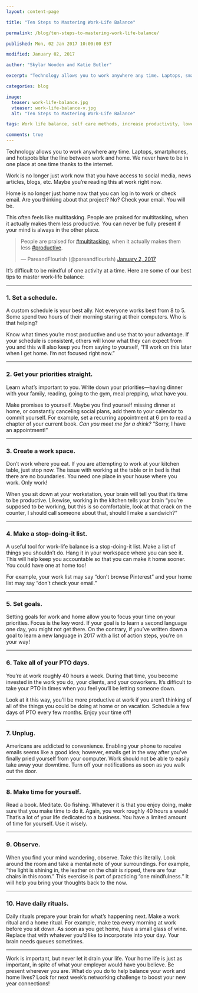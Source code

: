 ```yaml
---
layout: content-page

title: "Ten Steps to Mastering Work-Life Balance"

permalink: /blog/ten-steps-to-mastering-work-life-balance/

published: Mon, 02 Jan 2017 10:00:00 EST

modified: January 02, 2017

author: "Skylar Wooden and Katie Butler"

excerpt: "Technology allows you to work anywhere any time. Laptops, smartphones, and hotspots blur the line between work and home. We never have to be in one place at one time thanks to the internet."

categories: blog

image:
  teaser: work-life-balance.jpg
  vteaser: work-life-balance-v.jpg
  alt: "Ten Steps to Mastering Work-Life Balance"

tags: Work life balance, self care methods, increase productivity, lower stress

comments: true
---
```


Technology allows you to work anywhere any time. Laptops, smartphones, and hotspots blur the line between work and home. We never have to be in one place at one time thanks to the internet. 

Work is no longer just work now that you have access to social media, news articles, blogs, etc. Maybe you’re reading this at work right now.  

Home is no longer just home now that you can log in to work or check email. Are you thinking about that project? No? Check your email. You will be. 

This often feels like multitasking. People are praised for multitasking, when it actually makes them less productive. You can never be fully present if your mind is always in the other place. 

<blockquote class="twitter-tweet tw-align-center" data-lang="en"><p lang="en" dir="ltr">People are praised for <a href="https://twitter.com/hashtag/multitasking?src=hash">#multitasking</a>, when it actually makes them less <a href="https://twitter.com/hashtag/productive?src=hash">#productive</a>.</p>&mdash; PareandFlourish (@pareandflourish) <a href="https://twitter.com/pareandflourish/status/815931384573415424">January 2, 2017</a></blockquote>
<script async src="//platform.twitter.com/widgets.js" charset="utf-8"></script>

It’s difficult to be mindful of one activity at a time. Here are some of our best tips to master work-life balance:

<hr class="secondary">

### 1. Set a schedule.
A custom schedule is your best ally. Not everyone works best from 8 to 5. Some spend two hours of their morning staring at their computers. Who is that helping? 

Know what times you’re most productive and use that to your advantage. If your schedule is consistent, others will know what they can expect from you and this will also keep you from saying to yourself, “I’ll work on this later when I get home. I’m not focused right now.” 

<hr class="secondary">

### 2. Get your priorities straight.
Learn what’s important to you. Write down your priorities—having dinner with your family, reading, going to the gym, meal prepping, what have you.

Make promises to yourself. Maybe you find yourself missing dinner at home, or constantly canceling social plans, add them to your calendar to commit yourself. For example, set a recurring appointment at 6 pm to read a chapter of your current book. *Can you meet me for a drink?* “Sorry, I have an appointment!”  

<hr class="secondary">

### 3. Create a work space.
Don’t work where you eat. If you are attempting to work at your kitchen table, just stop now. The issue with working at the table or in bed is that there are no boundaries. You need one place in your house where you work. Only work! 

When you sit down at your workstation, your brain will tell you that it’s time to be productive. Likewise, working in the kitchen tells your brain “you’re supposed to be working, but this is so comfortable, look at that crack on the counter, I should call someone about that, should I make a sandwich?” 

<hr class="secondary">

### 4. Make a stop-doing-it list.
A useful tool for work-life balance is a stop-doing-it list. Make a list of things you shouldn’t do. Hang it in your workspace where you can see it. This will help keep you accountable so that you can make it home sooner. You could have one at home too!

For example, your work list may say “don’t browse Pinterest” and your home list may say “don’t check your email.”

<hr class="secondary">

### 5. Set goals.
Setting goals for work and home allow you to focus your time on your priorities. Focus is the key word. If your goal is to learn a second language one day, you might not get there. On the contrary, if you’ve written down a goal to learn a new language in 2017 with a list of action steps, you’re on your way!

<hr class="secondary">

### 6. Take all of your PTO days.
You’re at work roughly 40 hours a week. During that time, you become invested in the work you do, your clients, and your coworkers. It’s difficult to take your PTO in times when you feel you’ll be letting someone down.

Look at it this way, you’ll be more productive at work if you aren’t thinking of all of the things you could be doing at home or on vacation. Schedule a few days of PTO every few months. Enjoy your time off!  

<hr class="secondary">

### 7. Unplug.
Americans are addicted to convenience. Enabling your phone to receive emails seems like a good idea; however, emails get in the way after you’ve finally pried yourself from your computer. Work should not be able to easily take away your downtime. Turn off your notifications as soon as you walk out the door. 

<hr class="secondary">

### 8. Make time for yourself.
Read a book. Meditate. Go fishing. Whatever it is that you enjoy doing, make sure that you make time to do it. Again, you work roughly 40 hours a week! That’s a lot of your life dedicated to a business. You have a limited amount of time for yourself. Use it wisely.

<hr class="secondary">

### 9. Observe.
When you find your mind wandering, observe. Take this literally. Look around the room and take a mental note of your surroundings. For example, “the light is shining in, the leather on the chair is ripped, there are four chairs in this room.” This exercise is part of practicing “one mindfulness.” It will help you bring your thoughts back to the now.

<hr class="secondary">

### 10. Have daily rituals.
Daily rituals prepare your brain for what’s happening next. Make a work ritual and a home ritual. For example, make tea every morning at work before you sit down. As soon as you get home, have a small glass of wine. Replace that with whatever you’d like to incorporate into your day. Your brain needs queues sometimes. 

<hr class="secondary">

Work is important, but never let it drain your life. Your home life is just as important, in spite of what your employer would have you believe. Be present wherever you are. What do you do to help balance your work and home lives? Look for next week’s networking challenge to boost your new year connections! 